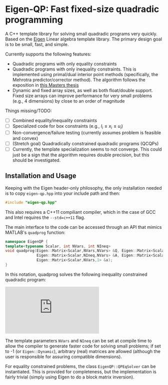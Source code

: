 # Eigen-QP: Fast fixed-size quadradic programming

A C++ template library for solving small quadradic programs very quickly.  Based on the [Eigen](http://eigen.tuxfamily.org/index.php?title=Main_Page) Linear algebra template library.  The primary design goal is to be small, fast, and simple.

Currently supports the following features:
*   Quadradic programs with only equality constraints
*   Quadradic programs with only inequality constraints. This is implemented using primal/dual interior point methods (specifically, the Mehrotra predictor/corrector method).  The algorithm follows the exposition in [this Masters thesis](http://etd.dtu.dk/thesis/220437/ep08_19.pdf)
*   Dynamic and fixed array sizes, as well as both float/double support.  Fixed size arrays can improve performance for very small problems (e.g., 4 dimensions) by close to an order of magnitude

Things missing/TODO:
- [ ]   Combined equality/inequality constraints
- [ ]   Specialized code for box constraints (e.g., $l_i \le x_i \le u_i$)
- [ ]   Non-convergence/failure testing (currently assumes problem is feasible and convex)
- [ ]   (Stretch goal) Quadradically constrained quadradic programs (QCQPs)
- [ ]   Currently, the <float> template specialization seems to not converge.  This could just be a sign that the algorithm requires double precision, but this should be investigated.

## Installation and Usage ##

Keeping with the Eigen header-only philosophy, the only installation needed is to copy `eigen-qp.hpp` into your include path and then:

```C++
#include "eigen-qp.hpp"
```

This also requires a C++11 compiliant compiler, which in the case of GCC and Intel requires the `--std=c++11` flag.

The main interface to the code can be accessed through an API that mimics MATLAB's `quadprog` function:

```C++
namespace EigenQP {
template<typename Scalar, int NVars, int NIneq>
void quadprog(Eigen::Matrix<Scalar,NVars,NVars> &Q, Eigen::Matrix<Scalar,NVars,1> &c, 
              Eigen::Matrix<Scalar,NIneq,NVars> &A, Eigen::Matrix<Scalar,NIneq,1> &b,
              Eigen::Matrix<Scalar,NVars,1> &x);
}
```

In this notation, quadprog solves the following inequality constrained quadradic program:

![Quadprog equation image](https://latex.codecogs.com/png.latex?%5Cdpi%7B150%7D%20%5Cmin_x%7E%20%5Cfrac%7B1%7D%7B2%7Dx%5ETQx%20&plus;%20c%5ETx%20%5C%5C%20%5Ctext%7BSuch%20that%7E%7D%20Ax%20%5Cpreceq%20b)

The template parameters `NVars` and `NIneq` can be set at compile time to allow the compiler to generate faster code for solving small problems; if set to -1 (or `Eigen::Dynamic`), arbitrary (real) matrices are allowed (although the user is responsible for assuring compatible dimensions).

For equality constrained problems, the class `EigenQP::QPEqSolver` can be instantiated.  This is provided for completeness, but the implementation is fairly trivial (simply using Eigen to do a block matrix inversion).
